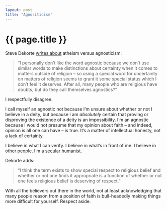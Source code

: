 ```yaml
---
layout: post
title: "Agnositicism"
---
```


{{ page.title }}
================

Steve Dekorte [writes about](http://www.dekorte.com/blog/blog.cgi?do=item&#38;id=2403) atheism versus agnosticism:

> “I personally don’t like the word agnostic because we don’t use similar words to make distinctions about certainty when it comes to matters outside of religion – so using a special word for uncertainty on matters of religion seems to grant it some special status which I don’t feel it deserves. After all, many people who are religious have doubts, but do they call themselves agnostics?”

I respectfully disagree.

I call myself an agnostic not because I’m unsure about whether or not I believe in a deity, but because I am *absolutely* certain that proving or disproving the existence of a deity is an impossibility. I’m an agnostic because I would not presume that my opinion about faith – and indeed, opinion is all one can have – is true. It’s a matter of intellectual honesty, not a lack of certainty.

I believe in what I can verify. I believe in what’s in front of me. I believe in other people. I’m a [secular humanist](http://en.wikipedia.org/wiki/Secular_humanism).

Dekorte adds:

> “I think the term exists to show special respect to religious belief and whether or not one finds it appropriate is a function of whether or not one feels religious belief is deserving of respect.”

With all the believers out there in the world, not at least acknowledging that many people reason from a position of faith is bull-headedly making things more difficult for yourself. Respect aside.
